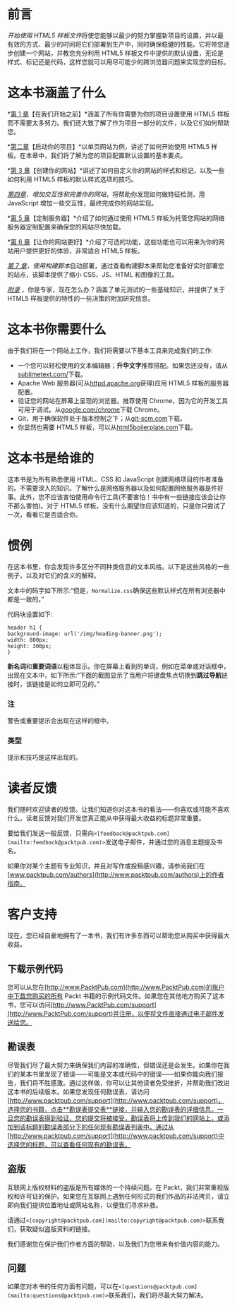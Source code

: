 # 前言

*开始使用 HTML5 样板文件*将使您能够以最少的努力掌握新项目的设置，并以最有效的方式、最少的时间将它们部署到生产中，同时确保稳健的性能。它将带您逐步创建一个网站，并教您充分利用 HTML5 样板文件中提供的默认设置，无论是样式、标记还是代码，这样您就可以用尽可能少的跨浏览器问题来实现您的目标。

# 这本书涵盖了什么

*[第 1 章](01.html "Chapter 1. Before We Begin")【在我们开始之前】*涵盖了所有你需要为你的项目设置使用 HTML5 样板而不需要太多努力。我们还大致了解了作为项目一部分的文件，以及它们如何帮助您。

*[第二章](02.html "Chapter 2. Starting Your Project")【启动你的项目】*以单页网站为例，讲述了如何开始使用 HTML5 样板。在本章中，我们将了解为您的项目配置默认设置的基本要点。

*[第 3 章](03.html "Chapter 3. Creating Your Site")【创建你的网站】*讲述了如何自定义你的网站的样式和标记，以及一些如何利用 HTML5 样板的默认样式选项的技巧。

*[第四章](04.html "Chapter 4. Adding Interactivity and Completing Your Site")，增加交互性和完善你的网站*，将帮助你发现如何做特征检测，用 JavaScript 增加一些交互性，最终完成你的网站实现。

*[第 5 章](05.html "Chapter 5. Customizing the Apache Server")【定制服务器】*介绍了如何通过使用 HTML5 样板为托管您网站的网络服务器定制配置来确保您的网站尽快加载。

*[第 6 章](06.html "Chapter 6. Making Your Site Better")【让你的网站更好】*介绍了可选的功能，这些功能也可以用来为你的网站用户提供更好的体验，非常适合 HTML5 样板。

*[第 7 章](07.html "Chapter 7. Automate Deployment With the Build Script")，使用构建脚本*自动部署，通过查看构建脚本来帮助您准备好实时部署您的站点，该脚本提供了缩小 CSS、JS、HTML 和图像的工具。

*[附录](08.html "Appendix A. You Are an Expert,Now What?")* ，你是专家，现在怎么办？涵盖了单元测试的一些基础知识，并提供了关于 HTML5 样板提供的特性的一些决策的附加研究信息。

# 这本书你需要什么

由于我们将在一个网站上工作，我们将需要以下基本工具来完成我们的工作:

*   一个您可以轻松使用的文本编辑器；**升华文字**推荐搭配。如果您还没有，请从[sublimetext.com/](http://sublimetext.com/)下载。
*   Apache Web 服务器(可从[httpd.apache.org](http://httpd.apache.org)获得)应用 HTML5 样板的服务器配置。
*   验证您的网站在屏幕上呈现的浏览器。推荐使用 Chrome，因为它的开发工具可用于调试。从[google.com/chrome](http://google.com/chrome)下载 Chrome。
*   Git，用于确保软件处于版本控制之下；从[git-scm.com](http://git-scm.com)下载。
*   你显然也需要 HTML5 样板，可以从[html5boilerplate.com](http://html5boilerplate.com)下载。

# 这本书是给谁的

这本书是为所有熟悉使用 HTML、CSS 和 JavaScript 创建网络项目的作者准备的。不需要深入的知识。了解什么是网络服务器以及如何配置网络服务器是件好事。此外，您不应该害怕使用命令行工具(不要害怕！书中有一些链接应该会让你不那么害怕)。对于 HTML5 样板，没有什么期望你应该知道的，只是你只尝试了一次，看看它是否适合你。

# 惯例

在这本书里，你会发现许多区分不同种类信息的文本风格。以下是这些风格的一些例子，以及对它们的含义的解释。

文本中的码字如下所示:“但是，`Normalize.css`确保这些默认样式在所有浏览器中都是一致的。”

代码块设置如下:

```
header h1 {
background-image: url('/img/heading-banner.png');
width: 800px;
height: 300px;
}
```

**新名词**和**重要词语**以粗体显示。你在屏幕上看到的单词，例如在菜单或对话框中，出现在文本中，如下所示:“下面的截图显示了当用户将键盘焦点切换到**跳过导航**链接时，该链接是如何立即可见的。”

### 注

警告或重要提示会出现在这样的框中。

### 类型

提示和技巧是这样出现的。

# 读者反馈

我们随时欢迎读者的反馈。让我们知道你对这本书的看法——你喜欢或可能不喜欢什么。读者反馈对我们开发您真正能从中获得最大收益的标题非常重要。

要给我们发送一般反馈，只需向`<[feedback@packtpub.com](mailto:feedback@packtpub.com)>`发送电子邮件，并通过您的消息主题提及书名。

如果你对某个主题有专业知识，并且对写作或投稿感兴趣，请参阅我们在[www.packtpub.com/authors](http://www.packtpub.com/authors)上的作者指南。

# 客户支持

现在，您已经自豪地拥有了一本书，我们有许多东西可以帮助您从购买中获得最大收益。

## 下载示例代码

您可以从您在[http://www.PacktPub.com](http://www.PacktPub.com)的账户中下载您购买的所有 Packt 书籍的示例代码文件。如果您在其他地方购买了这本书，您可以访问[http://www.PacktPub.com/support](http://www.PacktPub.com/support)并注册，以便将文件直接通过电子邮件发送给您。

## 勘误表

尽管我们尽了最大努力来确保我们内容的准确性，但错误还是会发生。如果你在我们的某本书里发现了错误——可能是文本或代码中的错误——如果你能向我们报告，我们将不胜感激。通过这样做，你可以让其他读者免受挫折，并帮助我们改进这本书的后续版本。如果您发现任何勘误表，请访问[http://www.packtpub.com/support](http://www.packtpub.com/support)，选择您的书籍，点击**勘误表提交表**链接，并输入您的勘误表的详细信息。一旦您的勘误表得到验证，您的提交将被接受，勘误表将上传到我们的网站上，或添加到该标题的勘误表部分下的任何现有勘误表列表中。通过从[http://www.packtpub.com/support](http://www.packtpub.com/support)中选择您的标题，可以查看任何现有的勘误表。

## 盗版

互联网上版权材料的盗版是所有媒体的一个持续问题。在 Packt，我们非常重视版权和许可证的保护。如果您在互联网上遇到任何形式的我们作品的非法拷贝，请立即向我们提供位置地址或网站名称，以便我们寻求补救。

请通过`<[copyright@packtpub.com](mailto:copyright@packtpub.com)>`联系我们，获取疑似盗版资料的链接。

我们感谢您在保护我们作者方面的帮助，以及我们为您带来有价值内容的能力。

## 问题

如果您对本书的任何方面有问题，可以在`<[questions@packtpub.com](mailto:questions@packtpub.com)>`联系我们，我们将尽最大努力解决。